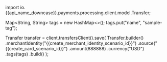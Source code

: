 
import io.{{api_name_downcase}}.payments.processing.client.model.Transfer;

Map<String, String> tags = new HashMap<>();
tags.put("name", "sample-tag");

Transfer transfer = client.transfersClient().save(
    Transfer.builder()
      .merchantIdentity("{{create_merchant_identity_scenario_id}}")
      .source("{{create_card_scenario_id}}")
      .amount(888888)
      .currency("USD")
      .tags(tags)
      .build()
);
